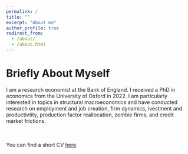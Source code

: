 ```yaml
---
permalink: /
title: ""
excerpt: "About me"
author_profile: true
redirect_from: 
  - /about/
  - /about.html
---
```

# Briefly About Myself
I am a research economist at the Bank of England. I received a PhD in economics from the University of Oxford in 2022. I am particularly interested in topics in structural macroeconomics and have conducted research on employment and job creation, firm dynamics, ivestment and productivtity, production factor reallocation, zombie firms, and credit market frictions. 
<br />
<br />
<br />

You can find a short CV [here](https://www.dropbox.com/scl/fi/ozy53qf1nsro8ur5p1wjb/Philip_Schnattinger_resume.pdf?rlkey=eqi11gzw0z9gxkkd2ok2gfry6&dl=0).

<br />
<br />
<br />
<br />
<br />
<br />
<br />
<br />
<br />
<br />
<br />
<br />
<br />
<br />
<br />
<br />
<br />
<br />
<br />
<br />
<br />
<br />
<br />
<br />
<br />
<br />
<br />





















